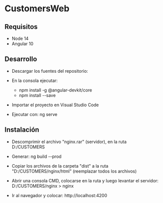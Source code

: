 # CustomersWeb

Requisitos
----------
- Node 14
- Angular 10

Desarrollo
----------
* Descargar los fuentes del repositorio:
* En la consola ejecutar:
  - npm install -g @angular-devkit/core
  - npm install --save

* Importar el proyecto en Visual Studio Code
* Ejecutar con: ng serve

Instalación
-----------
* Descomprimir el archivo "nginx.rar" (servidor), en la ruta D:/CUSTOMERS
* Generar:
  ng build --prod 
  
* Copiar los archivos de la carpeta "dist" a la ruta "D:/CUSTOMERS/nginx/html" (reemplazar todos los archivos)
* Abrir una consola CMD, colocarse en la ruta  y luego levantar el servidor:
  D:/CUSTOMERS/nginx > nginx

* Ir al navegador y colocar: 
  http://localhost:4200

